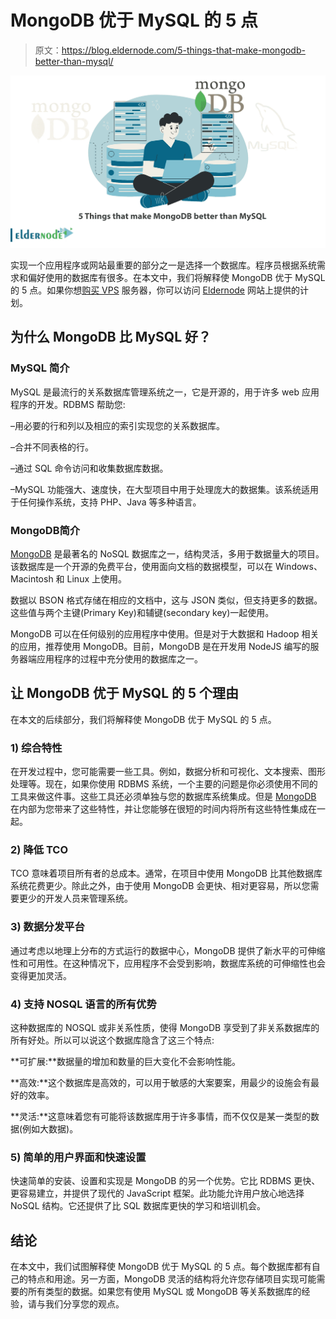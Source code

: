 # MongoDB 优于 MySQL 的 5 点

> 原文：<https://blog.eldernode.com/5-things-that-make-mongodb-better-than-mysql/>

![5 Things that make MongoDB better than MySQL](img/0fc9076006b67a4ffed03971514564e7.png)

实现一个应用程序或网站最重要的部分之一是选择一个数据库。程序员根据系统需求和偏好使用的数据库有很多。在本文中，我们将解释使 MongoDB 优于 MySQL 的 5 点。如果你想[购买 VPS](https://eldernode.com/vps/) 服务器，你可以访问 [Eldernode](https://eldernode.com/) 网站上提供的计划。

## **为什么 MongoDB 比 MySQL 好？**

### **MySQL 简介**

MySQL 是最流行的关系数据库管理系统之一，它是开源的，用于许多 web 应用程序的开发。RDBMS 帮助您:

–用必要的行和列以及相应的索引实现您的关系数据库。

–合并不同表格的行。

–通过 SQL 命令访问和收集数据库数据。

–MySQL 功能强大、速度快，在大型项目中用于处理庞大的数据集。该系统适用于任何操作系统，支持 PHP、Java 等多种语言。

### **MongoDB**简介

[MongoDB](https://blog.eldernode.com/install-mongodb-on-ubuntu-22-04/) 是最著名的 NoSQL 数据库之一，结构灵活，多用于数据量大的项目。该数据库是一个开源的免费平台，使用面向文档的数据模型，可以在 Windows、Macintosh 和 Linux 上使用。

数据以 BSON 格式存储在相应的文档中，这与 JSON 类似，但支持更多的数据。这些值与两个主键(Primary Key)和辅键(secondary key)一起使用。

MongoDB 可以在任何级别的应用程序中使用。但是对于大数据和 Hadoop 相关的应用，推荐使用 MongoDB。目前，MongoDB 是在开发用 NodeJS 编写的服务器端应用程序的过程中充分使用的数据库之一。

## **让 MongoDB 优于 MySQL 的 5 个理由**

在本文的后续部分，我们将解释使 MongoDB 优于 MySQL 的 5 点。

### **1)** 综合特性

在开发过程中，您可能需要一些工具。例如，数据分析和可视化、文本搜索、图形处理等。现在，如果你使用 RDBMS 系统，一个主要的问题是你必须使用不同的工具来做这件事。这些工具还必须单独与您的数据库系统集成。但是 [MongoDB](https://blog.eldernode.com/install-mongodb-ubuntu-20/) 在内部为您带来了这些特性，并让您能够在很短的时间内将所有这些特性集成在一起。

### **2)** 降低 TCO

TCO 意味着项目所有者的总成本。通常，在项目中使用 MongoDB 比其他数据库系统花费更少。除此之外，由于使用 MongoDB 会更快、相对更容易，所以您需要更少的开发人员来管理系统。

### **3)** 数据分发平台

通过考虑以地理上分布的方式运行的数据中心，MongoDB 提供了新水平的可伸缩性和可用性。在这种情况下，应用程序不会受到影响，数据库系统的可伸缩性也会变得更加灵活。

### **4)** 支持 NOSQL 语言的所有优势

这种数据库的 NOSQL 或非关系性质，使得 MongoDB 享受到了非关系数据库的所有好处。所以可以说这个数据库隐含了这三个特点:

**可扩展:**数据量的增加和数量的巨大变化不会影响性能。

**高效:**这个数据库是高效的，可以用于敏感的大案要案，用最少的设施会有最好的效率。

**灵活:**这意味着您有可能将该数据库用于许多事情，而不仅仅是某一类型的数据(例如大数据)。

### **5)** 简单的用户界面和快速设置

快速简单的安装、设置和实现是 MongoDB 的另一个优势。它比 RDBMS 更快、更容易建立，并提供了现代的 JavaScript 框架。此功能允许用户放心地选择 NoSQL 结构。它还提供了比 SQL 数据库更快的学习和培训机会。

## 结论

在本文中，我们试图解释使 MongoDB 优于 MySQL 的 5 点。每个数据库都有自己的特点和用途。另一方面，MongoDB 灵活的结构将允许您存储项目实现可能需要的所有类型的数据。如果您有使用 MySQL 或 MongoDB 等关系数据库的经验，请与我们分享您的观点。